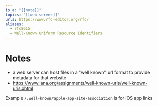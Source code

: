 ```yaml
---
is_a: "[[note]]"
topics: "[[web server]]"
urls: https://www.rfc-editor.org/rfc/
aliases:
  - rfc8615
  - Well-Known Uniform Resource Identifiers
---
```



# Notes
- a web server can host files in a "well known" url format to provide metadata for that website
- https://www.iana.org/assignments/well-known-uris/well-known-uris.xhtml

Example
`/.well-known/apple-app-site-association` is for IOS app links
